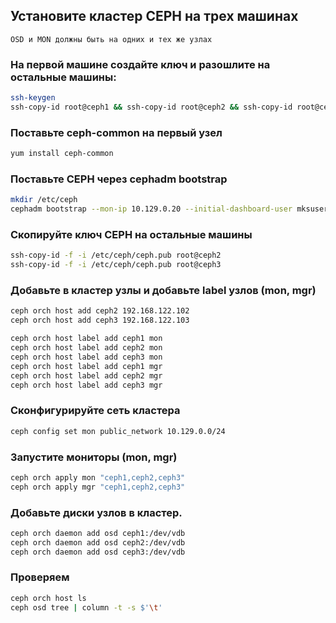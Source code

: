 ## Установите кластер CEPH на трех машинах 
`OSD и MON должны быть на одних и тех же узлах`
### На первой машине создайте ключ и разошлите на остальные машины:
```bash
ssh-keygen
ssh-copy-id root@ceph1 && ssh-copy-id root@ceph2 && ssh-copy-id root@ceph3
```

### Поставьте ceph-common на первый узел
```bash
yum install ceph-common
```

### Поставьте CEPH через cephadm bootstrap
```bash
mkdir /etc/ceph
cephadm bootstrap --mon-ip 10.129.0.20 --initial-dashboard-user mksuser --initial-dashboard-password mksuser --dashboard-password-noupdate
```

### Скопируйте ключ CEPH на остальные машины
```bash
ssh-copy-id -f -i /etc/ceph/ceph.pub root@ceph2
ssh-copy-id -f -i /etc/ceph/ceph.pub root@ceph3
```

### Добавьте в кластер узлы и добавьте label узлов (mon, mgr)
```bash
ceph orch host add ceph2 192.168.122.102
ceph orch host add ceph3 192.168.122.103

ceph orch host label add ceph1 mon
ceph orch host label add ceph2 mon
ceph orch host label add ceph3 mon
ceph orch host label add ceph1 mgr
ceph orch host label add ceph2 mgr
ceph orch host label add ceph3 mgr
```

### Сконфигурируйте сеть кластера
```bash
ceph config set mon public_network 10.129.0.0/24
```

### Запустите мониторы (mon, mgr)
```bash
ceph orch apply mon "ceph1,ceph2,ceph3"
ceph orch apply mgr "ceph1,ceph2,ceph3"
```

### Добавьте диски узлов в кластер.
```bash
ceph orch daemon add osd ceph1:/dev/vdb
ceph orch daemon add osd ceph2:/dev/vdb
ceph orch daemon add osd ceph3:/dev/vdb
```

### Проверяем
```bash
ceph orch host ls
ceph osd tree | column -t -s $'\t'
```
